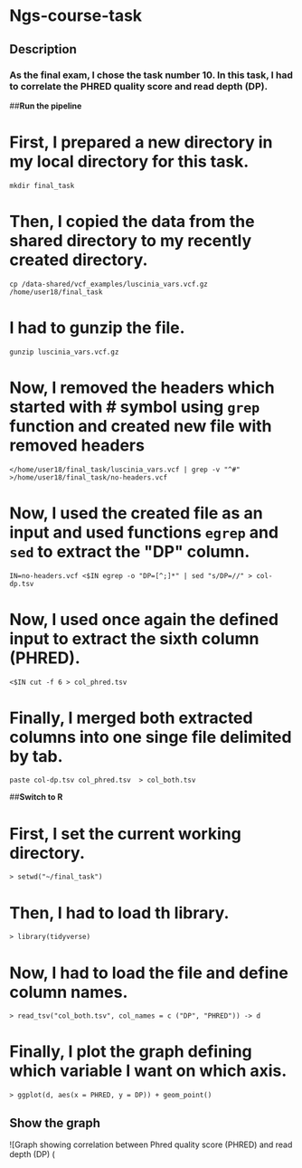 # **Ngs-course-task**
## **Description**
### As the final exam, I chose the task number 10. In this task, I had to correlate the PHRED quality score and read depth (DP).

##**Run the pipeline**
# First, I prepared a new directory in my local directory for this task.
```mkdir final_task```

# Then, I copied the data from the shared directory to my recently created directory.
```cp /data-shared/vcf_examples/luscinia_vars.vcf.gz /home/user18/final_task```

# I had to gunzip the file.
```gunzip luscinia_vars.vcf.gz```

# Now, I removed the headers which started with # symbol using ```grep``` function and created new file with removed headers
```</home/user18/final_task/luscinia_vars.vcf | grep -v "^#" >/home/user18/final_task/no-headers.vcf```

# Now, I used the created file as an input and used functions ```egrep``` and ```sed``` to extract the "DP" column.
```IN=no-headers.vcf <$IN egrep -o "DP=[^;]*" | sed "s/DP=//" > col-dp.tsv```

# Now, I used once again the defined input to extract the sixth column (PHRED).
```<$IN cut -f 6 > col_phred.tsv```

# Finally, I merged both extracted columns into one singe file delimited by tab.
```paste col-dp.tsv col_phred.tsv  > col_both.tsv```

##**Switch to R**
# First, I set the current working directory.
```> setwd("~/final_task")```

# Then, I had to load th library.
```> library(tidyverse)```

# Now, I had to load the file and define column names.
```> read_tsv("col_both.tsv", col_names = c ("DP", "PHRED")) -> d```

# Finally, I plot the graph defining which variable I want on which axis.
```> ggplot(d, aes(x = PHRED, y = DP)) + geom_point()```

## **Show the graph**
![Graph showing correlation between Phred quality score (PHRED) and read depth (DP) (


